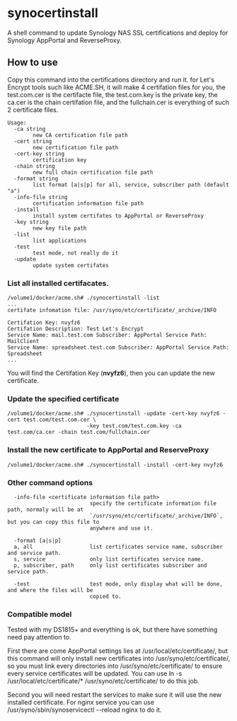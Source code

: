 # synocertinstall
A shell command to update Synology NAS SSL certifications and deploy for Synology AppPortal and ReverseProxy.

## How to use
Copy this command into the certifications directory and run it. for Let's Encrypt tools such like ACME.SH, it
will make 4 certifation files for you, the test.com.cer is the certifacte file, the test.com.key is the private
key, the ca.cer is the chain certifation file, and the fullchain.cer is everything of such 2 certificate files.

```SHELL
Usage:
  -ca string
    	new CA certification file path
  -cert string
    	new certification file path
  -cert-key string
    	certification key
  -chain string
    	new full chain certification file path
  -format string
    	list format [a|s|p] for all, service, subscriber path (default "a")
  -info-file string
    	certification information file path
  -install
    	install system certifates to AppPortal or ReverseProxy
  -key string
    	new key file path
  -list
    	list applications
  -test
    	test mode, not really do it
  -update
    	update system certifates
```

### List all installed certifacates.
```SHELL
/volume1/docker/acme.sh# ./synocertinstall -list
...
certifate infomation file: /usr/syno/etc/certificate/_archive/INFO

Certifation Key: nvyfz6
Certifation Description: Test Let's Encrypt
Service Name: mail.test.com Subscriber: AppPortal Service Path: MailClient
Service Name: spreadsheet.test.com Subscriber: AppPortal Service Path: Spreadsheet
...
```
You will find the Certifation Key (**nvyfz6**), then you can update the new certificate.

### Update the specified certificate
```SHELL
/volume1/docker/acme.sh# ./synocertinstall -update -cert-key nvyfz6 -cert test.com/test.com.cer \
                         -key test.com/test.com.key -ca test.com/ca.cer -chain test.com/fullchain.cer
```

### Install the new certificate to AppPortal and ReserveProxy
```SHELL
/volume1/docker/acme.sh# ./synocertinstall -install -cert-key nvyfz6
```

### Other command options
```SHELL
  -info-file <certificate information file path>
                          specify the certificate information file path, normaly will be at 
                          `/usr/syno/etc/certificate/_archive/INFO`, but you can copy this file to 
                          anywhere and use it.

  -format [a|s|p]
  a, all                  list certificates service name, subscriber and service path.
  s, service              only list certificates service name.
  p, subscriber, path     only list certificates subscriber and service path.
  
  -test                   test mode, only display what will be done, and where the files will be 
                          copied to.
```

### Compatible model
Tested with my DS1815+ and everything is ok, but there have something need pay attention to.

First there are come AppPortal settings lies at /usr/local/etc/certificate/, but this command will
only install new certificates into /usr/syno/etc/certificate/, so you must link every directories
into /usr/syno/etc/certificate/ to ensure every service certificates will be updated. You can use 
ln -s /usr/local/etc/certificate/\* /usr/syno/etc/certificate/ to do this job.

Second you will need restart the services to make sure it will use the new installed certificate.
For nginx service you can use /usr/syno/sbin/synoservicectl --reload nginx to do it.
